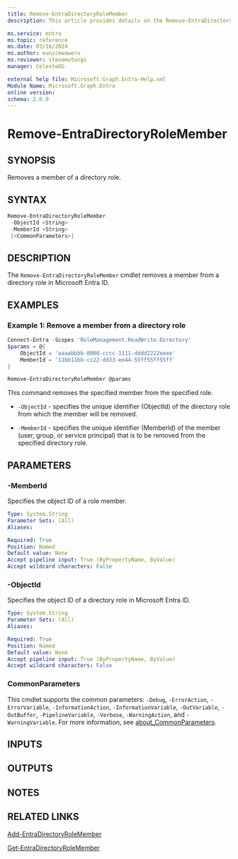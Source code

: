 ```yaml
---
title: Remove-EntraDirectoryRoleMember
description: This article provides details on the Remove-EntraDirectoryRoleMember command.

ms.service: entra
ms.topic: reference
ms.date: 03/16/2024
ms.author: eunicewaweru
ms.reviewer: stevemutungi
manager: CelesteDG

external help file: Microsoft.Graph.Entra-Help.xml
Module Name: Microsoft.Graph.Entra
online version:
schema: 2.0.0
---
```


# Remove-EntraDirectoryRoleMember

## SYNOPSIS

Removes a member of a directory role.

## SYNTAX

```powershell
Remove-EntraDirectoryRoleMember 
 -ObjectId <String> 
 -MemberId <String> 
 [<CommonParameters>]
```

## DESCRIPTION

The `Remove-EntraDirectoryRoleMember` cmdlet removes a member from a directory role in Microsoft Entra ID.

## EXAMPLES

### Example 1: Remove a member from a directory role

```powershell
Connect-Entra -Scopes 'RoleManagement.ReadWrite.Directory'
$params = @{
    ObjectId = 'aaaabbbb-0000-cccc-1111-dddd2222eeee'
    MemberId = '11bb11bb-cc22-dd33-ee44-55ff55ff55ff'
}

Remove-EntraDirectoryRoleMember @params
```

This command removes the specified member from the specified role.

- `-ObjectId` - specifies the unique identifier (ObjectId) of the directory role from which the member will be removed.

- `-MemberId` - specifies the unique identifier (MemberId) of the member (user, group, or service principal) that is to be removed from the specified directory role.

## PARAMETERS

### -MemberId

Specifies the object ID of a role member.

```yaml
Type: System.String
Parameter Sets: (All)
Aliases:

Required: True
Position: Named
Default value: None
Accept pipeline input: True (ByPropertyName, ByValue)
Accept wildcard characters: False
```

### -ObjectId

Specifies the object ID of a directory role in Microsoft Entra ID.

```yaml
Type: System.String
Parameter Sets: (All)
Aliases:

Required: True
Position: Named
Default value: None
Accept pipeline input: True (ByPropertyName, ByValue)
Accept wildcard characters: False
```

### CommonParameters

This cmdlet supports the common parameters: `-Debug`, `-ErrorAction`, `-ErrorVariable`, `-InformationAction`, `-InformationVariable`, `-OutVariable`, `-OutBuffer`, `-PipelineVariable`, `-Verbose`, `-WarningAction`, and `-WarningVariable`. For more information, see [about_CommonParameters](https://go.microsoft.com/fwlink/?LinkID=113216).

## INPUTS

## OUTPUTS

## NOTES

## RELATED LINKS

[Add-EntraDirectoryRoleMember](Add-EntraDirectoryRoleMember.md)

[Get-EntraDirectoryRoleMember](Get-EntraDirectoryRoleMember.md)
